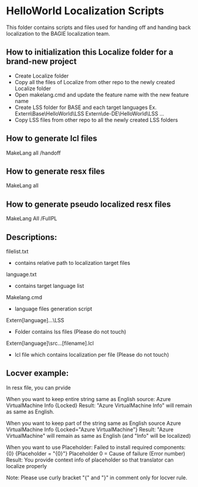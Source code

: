 # HelloWorld Localization Scripts

This folder contains scripts and files used for handing off and handing back localization to the BAGIE localization team.

## How to initialization this Localize folder for a brand-new project
 - Create Localize folder
 - Copy all the files of Localize from other repo to the newly created Localize folder
 - Open makelang.cmd and update the feature name with the new feature name
 - Create LSS folder for BASE and each target languages
   Ex. 
      Extern\Base\HelloWorld\LSS
	  Extern\de-DE\HelloWorld\LSS
	  ...
 - Copy LSS files from other repo to all the newly created LSS folders

## How to generate lcl files
 MakeLang all /handoff

## How to generate resx files
 MakeLang all

## How to generate pseudo localized resx files
 MakeLang All /FullPL

## Descriptions:
 filelist.txt
 - contains relative path to localization target files

 language.txt
 - contains target language list

 Makelang.cmd
 - language files generation script

 Extern\[language]\...\LSS
 - Folder contains lss files  (Please do not touch)

 Extern\[language]\src\...\[filename].lcl
 - lcl file which contains localization per file  (Please do not touch)

## Locver example:
In resx file, you can prvide <comment>

When you want to keep entire string same as English source:
		<value>Azure VirtualMachine Info</value>
		<comment>{Locked}</comment>
Result: "Azure VirtualMachine Info" will remain as same as English.

When you want to keep part of the string  same as English source
		<value>Azure VirtualMachine Info</value>
		<comment>{Locked="Azure VirtualMachine"}</comment>
Result: "Azure VirtualMachine" will remain as same as English (and "Info" will be localized)

When you want to use Placeholder:
		<value>Failed to install required components: {0}</value>
		<comment>{Placeholder = "{0}"} Placeholder 0 = Cause of failure (Error number)</comment>
Result: You provide context info of placeholder so that translator can localize properly

Note:
Please use curly bracket "{" and "}" in comment only for locver rule.
